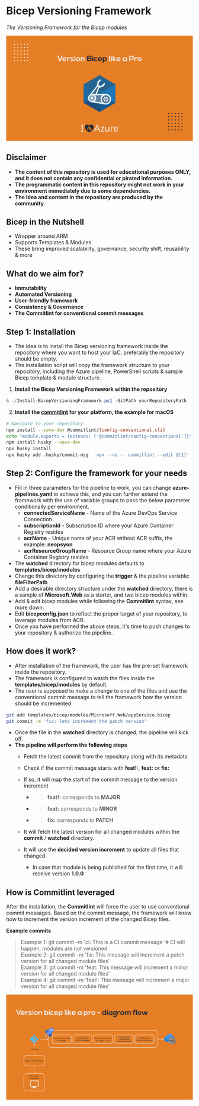 # Bicep Versioning Framework
*The Versioning Framework for the Bicep modules*

![Heading](.img/heading.jpg)  

## Disclaimer  
 
- **The content of this repository is used for educational purposes ONLY, and it does not contain any confidential or pirated information.**  
- **The programmatic content in this repository might not work in your environment immediately due to some dependencies.**  
- **The idea and content in the repository are produced by the community.**  

## Bicep in the Nutshell
- Wrapper around ARM
- Supports Templates & Modules
- These bring improved scalability, governance, security shift, reusability & more 

## What do we aim for?
- **Immutability**
- **Automated Versioning**
- **User-friendly framework**
- **Consistency & Governance**
- **The Commitlint for conventional commit messages**

## Step 1: Installation
- The idea is to install the Bicep versioning framework inside the repository where you want to host your IaC, preferably the repository should be empty.  
- The installation script will copy the framework structure to your repository, including the Azure pipeline, PowerShell scripts & sample Bicep template & module structure.  

1. **Install the Bicep Versioning Framework within the repository**
```powershell
& ./Install-BicepVersioningFramework.ps1 -GitPath yourRepositoryPath
```
2. **Install the [commitlint](https://github.com/conventional-changelog/commitlint)  for your platform, the example for macOS**  
```bash
# Navigate to your repository
npm install --save-dev @commitlint/{config-conventional,cli}
echo "module.exports = {extends: ['@commitlint/config-conventional']}" > commitlint.config.js
npm install husky --save-dev
npx husky install
npx husky add .husky/commit-msg  'npx --no -- commitlint --edit ${1}'
```  

## Step 2: Configure the framework for your needs
- Fill in three parameters for the pipeline to work, you can change **azure-pipelines.yaml** to achieve this, and you can further extend the framework with the use of variable groups to pass the below parameter conditionally per environment.  
    - **connectedServiceName** - Name of the Azure DevOps Service Connection
    - **subscriptionId** - Subscription ID where your Azure Container Registry resides
    - **acrName** - Unique name of your ACR without ACR suffix, the example: **neopsyon**
    - **acrResourceGroupName** - Resource Group name where your Azure Container Registry resides
- The **watched** directory for bicep modules defaults to **templates/bicep/modules**
- Change this directory by configuring the **trigger** & the pipeline variable: **fileFilterPath** 
- Add a desirable directory structure under the **watched** directory, there is a sample of **Microsoft.Web** as a starter, and two bicep modules within.  
- Add & edit bicep modules while following the **Commitlint** syntax, see more down.  
- Edit **bicepconfig.json** to reflect the proper target of your repository, to leverage modules from ACR.
- Once you have performed the above steps, it's time to push changes to your repository & authorize the pipeline.  

## How does it work?
- After installation of the framework, the user has the pre-set framework inside the repository.  
- The framework is configured to watch the files inside the **templates/bicep/modules** by default.  
- The user is supposed to make a change to one of the files and use the conventional commit message to tell the framework how the version should be incremented
```bash
git add templates/bicep/modules/Microsoft.Web/appService.bicep  
git commit -m 'fix: lets increment the patch version'  
```
- Once the file in the **watched** directory is changed, the pipeline will kick off.  
- **The pipeline will perform the following steps**
    - Fetch the latest commit from the repository along with its metadata
    - Check if the commit message starts with **feat!:**, **feat:** or **fix:**
    - If so, it will map the start of the commit message to the version increment  

        - > **feat!:** corresponds to **MAJOR**
        - > **feat:** corresponds to **MINOR**
        - > **fix:** corresponds to **PATCH**

    - It will fetch the latest version for all changed modules within the **commit** / **watched** directory.
    - It will use the **decided version increment** to update all files that changed.
        - In case that module is being published for the first time, it will receive version **1.0.0**


## How is Commitlint leveraged
After the installation, the **Commitlint** will force the user to use conventional commit messages.
Based on the commit message, the framework will know how to increment the version increment of the changed Bicep files.  

**Example commits** 
> Example 1: git commit -m 'ci: This is a CI commit message' # CI will happen, modules are not versioned  
> Example 2: git commit -m 'fix: This message will increment a patch version for all changed module files'  
> Example 3: git commit -m 'feat: This message will increment a minor version for all changed module files'  
> Example 4: git commit -m 'feat!: This message will increment a major version for all changed module files'  


![Flow](.img/flow.jpg)  